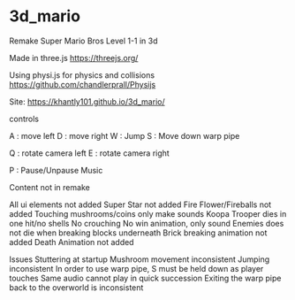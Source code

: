 # 3d_mario

Remake Super Mario Bros Level 1-1 in 3d

Made in three.js
https://threejs.org/

Using physi.js for physics and collisions
https://github.com/chandlerprall/Physijs


Site:  https://khantly101.github.io/3d_mario/

controls

A : move left
D : move right
W : Jump
S : Move down warp pipe

Q : rotate camera left
E : rotate camera right

P : Pause/Unpause Music

Content not in remake

All ui elements not added
Super Star not added
Fire Flower/Fireballs not added
Touching mushrooms/coins only make sounds
Koopa Trooper dies in one hit/no shells
No crouching
No win animation, only sound
Enemies does not die when breaking blocks underneath
Brick breaking animation not added
Death Animation not added

Issues
Stuttering at startup
Mushroom movement inconsistent
Jumping inconsistent
In order to use warp pipe, S must be held down as player touches
Same audio cannot play in quick succession
Exiting the warp pipe back to the overworld is inconsistent
